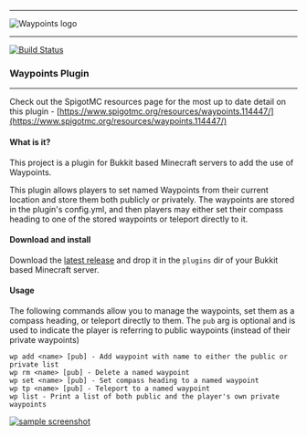 <p align="center">
    <hr />
        <img alt="Waypoints logo" src="https://lichen911.github.io/waypoints_icon_resized.png"/>
    <hr />
    <a href="https://github.com/MockBukkit/MockBukkit/actions/">
        <img alt="Build Status" src="https://github.com/lichen911/MinecraftWaypoints/actions/workflows/build_deploy.yml/badge.svg" />
    </a>
</p>

### Waypoints Plugin
---
Check out the SpigotMC resources page for the most up to date detail on this plugin - [https://www.spigotmc.org/resources/waypoints.114447/](https://www.spigotmc.org/resources/waypoints.114447/)

#### What is it?
This project is a plugin for Bukkit based Minecraft servers to add the use of Waypoints.

This plugin allows players to set named Waypoints from their current location and store them both publicly or privately. The waypoints are stored in the plugin's config.yml, and then players may either set their compass heading to one of the stored waypoints or teleport directly to it.

#### Download and install
Download the [latest release](https://github.com/lichen911/MinecraftWaypoints/releases) and drop it in the `plugins` dir of your Bukkit based Minecraft server.

#### Usage
The following commands allow you to manage the waypoints, set them as a compass heading, or teleport directly to them. The `pub` arg is optional and is used to indicate the player is referring to public waypoints (instead of their private waypoints)
```
wp add <name> [pub] - Add waypoint with name to either the public or private list
wp rm <name> [pub] - Delete a named waypoint
wp set <name> [pub] - Set compass heading to a named waypoint
wp tp <name> [pub] - Teleport to a named waypoint
wp list - Print a list of both public and the player's own private waypoints
```
[![sample screenshot](https://lichen911.github.io/waypoints_usage.png)](https://lichen911.github.io/waypoints_usage.png)
